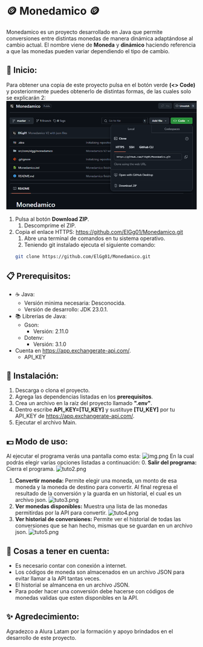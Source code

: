 # 🪙 Monedamico 🪙

Monedamico es un proyecto desarrollado en Java que permite conversiones entre distintas monedas de manera dinámica adaptándose al cambio actual. El nombre viene de **Moneda** y **dinámico** haciendo referencia a que las monedas pueden variar dependiendo el tipo de cambio.

## 🚀 Inicio:

Para obtener una copia de este proyecto pulsa en el botón verde **(<> Code)** y posteriormente puedes obtenerlo de distintas formas, de las cuales solo se explicarán 2:
![img.png](src/resources/dowload_project.png)

1. Pulsa al botón **Download ZIP**.
   1. Descomprime el ZIP.
2. Copia el enlace HTTPS: https://github.com/ElGg01/Monedamico.git
   1. Abre una terminal de comandos en tu sistema operativo.
   2. Teniendo git instalado ejecuta el siguiente comando:
   ```bash
   git clone https://github.com/ElGg01/Monedamico.git
    ```

## 📋 Prerequisitos:

- ☕ Java:
  - Versión minima necesaria: Desconocida.
  - Versión de desarrollo: JDK 23.0.1.
- 📚 Librerias de Java:
  - Gson:
    - Versión: 2.11.0
  - Dotenv:
    - Versión: 3.1.0
- Cuenta en https://app.exchangerate-api.com/.
  - API_KEY

## 🔧 Instalación:

1. Descarga o clona el proyecto.
2. Agrega las dependencias listadas en los **prerequisitos**.
3. Crea un archivo en la raíz del proyecto llamado **".env"**.
4. Dentro escribe **API_KEY=[TU_KEY]** y sustituye **[TU_KEY]** por tu API_KEY de https://app.exchangerate-api.com/.
5. Ejecutar el archivo Main.

## 💵 Modo de uso:

Al ejecutar el programa verás una pantalla como esta:
![img.png](src/resources/tuto1.png)
En la cual podrás elegir varías opciones listadas a continuación:
0. **Salir del programa:** Cierra el programa.
![tuto2.png](src/resources/tuto2.png)
1. **Convertir moneda:** Permite elegir una moneda, un monto de esa moneda y la moneda de destino para convertir. Al final regresa el resultado de la conversión y la guarda en un historial, el cual es un archivo json.
![tuto3.png](src/resources/tuto3.png)
2. **Ver monedas disponibles:** Muestra una lista de las monedas permitirdas por la API para convertir.
![tuto4.png](src/resources/tuto4.png)
3. **Ver historial de conversiones:** Permite ver el historial de todas las conversiones que se han hecho, mismas que se guardan en un archivo json.
![tuto5.png](src/resources/tuto5.png)

## 👀 Cosas a tener en cuenta:
- Es necesario contar con conexión a internet.
- Los códigos de moneda son almacenados en un archivo JSON para evitar llamar a la API tantas veces.
- El historial se almancena en un archivo JSON.
- Para poder hacer una conversión debe hacerse con códigos de monedas validas que esten disponibles en la API.

## ✨ Agredecimiento:
Agradezco a Alura Latam por la formación y apoyo brindados en el desarrollo de este proyecto.